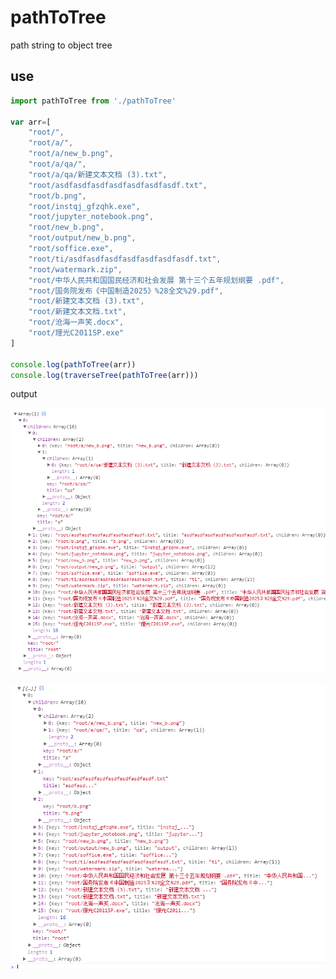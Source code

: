 # pathToTree
path string to object tree


## use

```js
import pathToTree from './pathToTree'

var arr=[
    "root/",
    "root/a/",
    "root/a/new_b.png",
    "root/a/qa/",
    "root/a/qa/新建文本文档 (3).txt",
    "root/asdfasdfasdfasdfasdfasdfasdf.txt",
    "root/b.png",
    "root/instqj_gfzqhk.exe",
    "root/jupyter_notebook.png",
    "root/new_b.png",
    "root/output/new_b.png",
    "root/soffice.exe",
    "root/ti/asdfasdfasdfasdfasdfasdfasdf.txt",
    "root/watermark.zip",
    "root/中华人民共和国国民经济和社会发展 第十三个五年规划纲要 .pdf",
    "root/国务院发布《中国制造2025》%28全文%29.pdf",
    "root/新建文本文档 (3).txt",
    "root/新建文本文档.txt",
    "root/沧海一声笑.docx",
    "root/理光C2011SP.exe"
]

console.log(pathToTree(arr))
console.log(traverseTree(pathToTree(arr)))
```
output

![image](https://raw.githubusercontent.com/Liaozhenting/pathToTree/master/example.png)

![image](https://github.com/Liaozhenting/pathToTree/blob/master/example2.PNG?raw=true)

